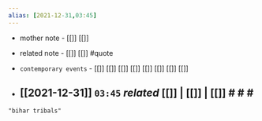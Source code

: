 ```yaml
---
alias: [2021-12-31,03:45]
---
```

- mother note - [[]] [[]]
- related note - [[]] [[]] #quote 
- `contemporary events` - [[]] [[]] [[]] [[]] [[]] [[]] [[]] [[]]

- [[2021-12-31]]  `03:45` _related_ [[]] | [[]] | [[]] # # #
	- 

```query
"bihar tribals"
```